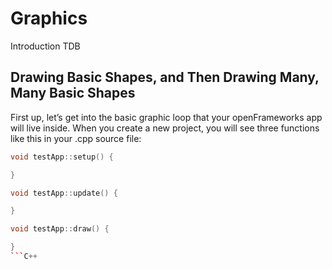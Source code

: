 # Graphics #

Introduction TDB

## Drawing Basic Shapes, and Then Drawing Many, Many Basic Shapes ##

First up, let’s get into the basic graphic loop that your openFrameworks app will live inside.  When you create a new project, you will see three functions like this in your .cpp source file:

```C++
void testApp::setup() {

}

void testApp::update() {

}

void testApp::draw() {

}
```C++
